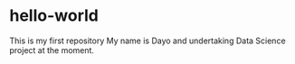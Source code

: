 # hello-world
This is my first repository
My name is Dayo and undertaking Data Science project at the moment.
